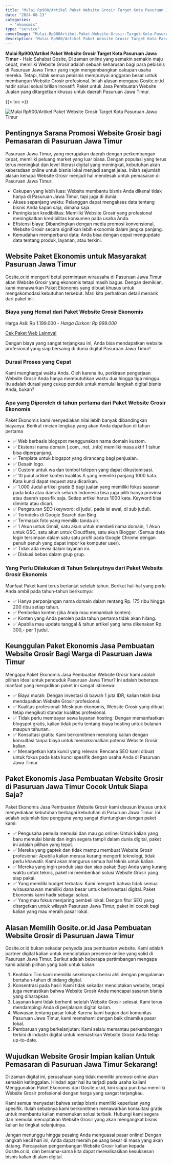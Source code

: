 ```yaml
---
title: "Mulai Rp900/Artikel Paket Website Grosir Target Kota Pasuruan Jawa Timur"
date: "2024-08-13"
categories: 
  - "ekonomis"
type: "service"
coverImage: "Mulai-Rp900Artikel-Paket-Website-Grosir-Target-Kota-Pasuruan-Jawa-Timur.png"
description: "Mulai Rp900/Artikel Paket Website Grosir Target Kota Pasuruan Jawa Timur. Jangan menunggu hingga pesaing Anda menguasai pasar online! Dengan langkah kecil ha..."
---
```


**Mulai Rp900/Artikel Paket Website Grosir Target Kota Pasuruan Jawa Timur** - Halo Sahabat Gosite, Di zaman online yang semakin semakin maju cepat, memiliki Website Grosir adalah sebuah keharusan bagi para pebisnis di Pasuruan Jawa Timur yang ingin mengembangkan cakupan usaha mereka. Tetapi, tidak semua pebisnis mempunyai anggaran besar untuk membangun Website Grosir profesional. Inilah alasan mengapa Gosite.or.id hadir solusi solusi brilian inovatif: Paket untuk Jasa Pembuatan Website Jualan yang ditargetkan khusus untuk daerah Pasuruan Jawa Timur.

{{< toc >}}

![Mulai Rp900/Artikel Paket Website Grosir Target Kota Pasuruan Jawa Timur](/images/ekonomis/Mulai-Rp900Artikel-Paket-Website-Grosir-Target-Kota-Pasuruan-Jawa-Timur.png)

## Pentingnya Sarana Promosi Website Grosir bagi Pemasaran di Pasuruan Jawa Timur

Pasuruan Jawa Timur, yang merupakan daerah dengan perkembangan cepat, memiliki peluang market yang luar biasa. Dengan populasi yang terus terus meningkat dan level literasi digital yang meningkat, kebutuhan akan keberadaan online untuk bisnis lokal menjadi sangat jelas. Inilah sejumlah alasan kenapa Website Grosir menjadi hal mendesak untuk pemasaran di Pasuruan Jawa Timur:

- Cakupan yang lebih luas: Website membantu bisnis Anda dikenal tidak hanya di Pasuruan Jawa Timur, tapi juga di dunia.
- Akses sepanjang waktu: Pelanggan dapat mengakses data tentang bisnis Anda kapan saja, dimana saja.
- Peningkatan kredibilitas: Memiliki Website Grosir yang profesional meningkatkan kredibilitas konsumen pada usaha Anda.
- Efisiensi biaya: Dibandingkan dengan media promosi konvensional, Website Grosir secara signifikan lebih ekonomis dalam jangka panjang.
- Kemudahan memperbarui data: Anda bisa dengan cepat mengupdate data tentang produk, layanan, atau terkini.

## Website Paket Ekonomis untuk Masyarakat Pasuruan Jawa Timur

Gosite.or.id mengerti betul permintaan wirausaha di Pasuruan Jawa Timur akan Website Grosir yang ekonomis tetapi masih bagus. Dengan demikian, kami menawarkan Paket Ekonomis yang dibuat khusus untuk mengakomodasi kebutuhan tersebut. Mari kita perhatikan detail menarik dari paket ini:

### Biaya yang Hemat dari Paket Website Grosir Ekonomis

<a class="cta-button">Harga Asli: Rp 1.199.000 - <em>Harga Diskon: Rp 999.000</em></a>

<a href="/jasa-web/" class="cta-button">Cek Paket Web Lainnya!</a>

Dengan biaya yang sangat terjangkau ini, Anda bisa mendapatkan website profesional yang siap bersaing di dunia digital Pasuruan Jawa Timur!

### Durasi Proses yang Cepat

Kami menghargai waktu Anda. Oleh karena itu, perkiraan pengerjaan Website Grosir Anda hanya membutuhkan waktu dua hingga tiga minggu. Itu adalah durasi yang cukup pendek untuk memulai langkah digital bisnis Anda, bukan?

### Apa yang Diperoleh di tahun pertama dari Paket Website Grosir Ekonomis

Paket Ekonomis kami menyediakan nilai lebih banyak dibandingkan biayanya. Berikut rincian lengkap yang akan Anda dapatkan di tahun pertama

- ✅ Web berbasis blogspot menggunakan nama domain kustom.
- ✅ Ekstensi nama domain \[.com, .net, .info\] memiliki masa aktif 1 tahun bisa diperpanjang.
- ✅ Template untuk blogspot yang dirancang bagi penjualan.
- ✅ Desain logo.
- ✅ Custom untuk wa dan tombol telepon yang dapat dikustomisasi.
- ✅ 10 judul artikel konten kualitas A yang memiliki panjang 1000 kata. Kata kunci dapat request atau dicarikan.
- ✅ 1.000 Judul artikel grade B bagi jualan yang memiliki fokus sasaran pada kota atau daerah seluruh Indonesia bisa juga pilih hanya provinsi atau daerah spesifik saja. Setiap artikel harus 1000 kata. Keyword bisa diminta atau dicari.
- ✅ Pengaturan SEO (keyword: di judul, pada isi awal, di sub judul).
- ✅ Terindeks di Google Search dan Bing.
- ✅ Termasuk foto yang memiliki tanda air.
- ✅ 1 Akun untuk Gmail, satu akun untuk membeli nama domain, 1 Akun untuk GSC, satu akun untuk Cloudflare, satu akun Blogger. (Semua data login tersimpan dalam satu satu profil pada Google Chrome dengan penuh penuh yang dapat impor ke komputer user).
- ✅ Tidak ada revisi dalam layanan ini.
- ✅ Diskusi bebas dalam grup grup.

### Yang Perlu Dilakukan di Tahun Selanjutnya dari Paket Website Grosir Ekonomis

Manfaat Paket kami terus berlanjut setelah tahun. Berikut hal-hal yang perlu Anda ambil pada tahun-tahun berikutnya:

- ✅ Hanya perpanjangan nama domain dalam rentang Rp. 175 ribu hingga 200 ribu setiap tahun.
- ✅ Pembelian konten (jika Anda mau menambah konten).
- ✅ Konten yang Anda peroleh pada tahun pertama tidak akan hilang.
- ✅ Apabila mau update tanggal & tahun artikel yang lama dikenakan Rp. 300,- per 1 judul.

## Keunggulan Paket Ekonomis Jasa Pembuatan Website Grosir Bagi Warga di Pasuruan Jawa Timur

Mengapa Paket Ekonomis Jasa Pembuatan Website Grosir kami adalah pilihan ideal untuk penduduk Pasuruan Jawa Timur? Ini adalah beberapa manfaat yang menjadikan paket ini sangat istimewa:

- ✅ Biaya murah: Dengan investasi di bawah 1 juta IDR, kalian telah bisa mendapatkan Website Grosir profesional.
- ✅ Kualitas profesional: Meskipun ekonomis, Website Grosir yang dibuat tetap mengikuti standar kualitas profesional.
- ✅ Tidak perlu membayar sewa layanan hosting: Dengan memanfaatkan blogspot gratis, kalian tidak perlu tentang biaya hosting untuk bulanan maupun tahunan.
- ✅ Konsultasi gratis: Kami berkomitmen menolong kalian dengan konsultasi tanpa biaya untuk memaksimalkan potensi Website Grosir kalian.
- ✅ Menargetkan kata kunci yang relevan: Rencana SEO kami dibuat untuk fokus pada kata kunci spesifik dengan usaha Anda di Pasuruan Jawa Timur.

## Paket Ekonomis Jasa Pembuatan Website Grosir di Pasuruan Jawa Timur Cocok Untuk Siapa Saja?

Paket Ekonomis Jasa Pembuatan Website Grosir kami disusun khusus untuk menyediakan kebutuhan berbagai kebutuhan di Pasuruan Jawa Timur. Ini adalah sejumlah tipe pengguna yang sangat diuntungkan dengan paket kami:

- ✅ Pengusaha pemula memulai dan mau go online: Untuk kalian yang baru memulai bisnis dan ingin segera tampil dalam dunia digital, paket ini adalah pilihan yang tepat.
- ✅ Mereka yang gaptek dan tidak mampu membuat Website Grosir profesional: Apabila kalian merasa kurang mengerti teknologi, tidak perlu khawatir. Kami akan mengurus semua hal teknis untuk kalian.
- ✅ Mereka yang ingin produk siap dan siap pakai: Bagi Anda yang kurang waktu untuk teknis, paket ini memberikan solusi Website Grosir yang siap pakai.
- ✅ Yang memiliki budget terbatas: Kami mengerti bahwa tidak semua wirausahawan memiliki dana besar untuk berinvestasi digital. Paket Ekonomis kami hadir sebagai solusi.
- ✅ Yang mau fokus menjaring pembeli lokal: Dengan fitur SEO yang ditargetkan untuk wilayah Pasuruan Jawa Timur, paket ini cocok bagi kalian yang mau meraih pasar lokal.

## Alasan Memilih Gosite.or.id Jasa Pembuatan Website Grosir di Pasuruan Jawa Timur

Gosite.or.id bukan sekadar penyedia jasa pembuatan website. Kami adalah partner digital kalian untuk menciptakan presence online yang solid di Pasuruan Jawa Timur. Berikut adalah beberapa pertimbangan mengapa kami adalah pilihan yang baik untuk kalian:

1. Keahlian: Tim kami memiliki sekelompok berisi ahli dengan pengalaman bertahun-tahun di bidang digital.
2. Konsentrasi pada hasil: Kami tidak sekadar menciptakan website, tetapi juga memastikan bahwa Website Grosir Anda mencapai sasaran bisnis yang diharapkan.
3. Layanan kami tidak berhenti setelah Website Grosir selesai. Kami terus mendampingi Anda di perjalanan digital kalian.
4. Wawasan tentang pasar lokal: Karena kami bagian dari komunitas Pasuruan Jawa Timur, kami memahami dengan baik dinamika pasar lokal.
5. Pembaruan yang berkelanjutan: Kami selalu memantau perkembangan terkini di industri digital untuk memastikan Website Grosir Anda tetap up-to-date.

## Wujudkan Website Grosir Impian kalian Untuk Pemasaran di Pasuruan Jawa Timur Sekarang!

Di zaman digital ini, perusahaan yang tidak memiliki promosi online akan semakin ketinggalan. Hindari agar hal itu terjadi pada usaha kalian! Menggunakan Paket Ekonomis dari Gosite.or.id, kini siapa pun bisa memiliki Website Grosir profesional dengan harga yang sangat terjangkau.

Kami semua menyadari bahwa setiap bisnis memiliki keperluan yang spesifik. Itulah sebabnya kami berkomitmen menawarkan konsultasi gratis untuk membantu kalian menemukan solusi terbaik. Hubungi kami segera dan memulai menciptakan Website Grosir yang akan mengangkat bisnis kalian ke tingkat selanjutnya.

Jangan menunggu hingga pesaing Anda menguasai pasar online! Dengan langkah kecil hari ini, Anda dapat meraih peluang besar di masa yang akan datang. Percayakan pengembangan Website Grosir kalian kepada Gosite.or.id, dan bersama-sama kita dapat merealisasikan kesuksesan bisnis kalian di alam digital.